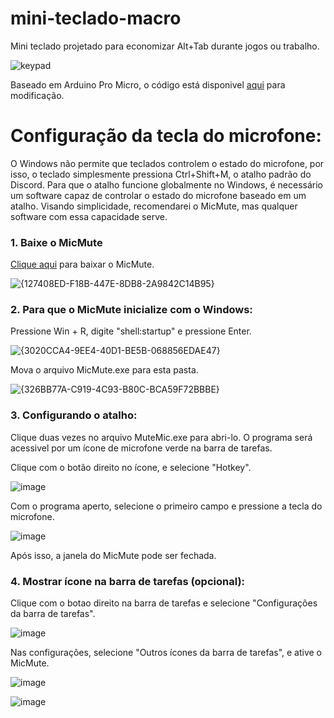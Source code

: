 # mini-teclado-macro
Mini teclado projetado para economizar Alt+Tab durante jogos ou trabalho.

![keypad](https://github.com/user-attachments/assets/1fc1de84-7af5-4429-9255-36386ed9d322)

Baseado em Arduino Pro Micro, o código está disponivel [aqui](https://github.com/gauerv/mini-teclado-macro/blob/main/keypad-v-1-1.ino) para modificação.

# Configuração da tecla do microfone:

O Windows não permite que teclados controlem o estado do microfone, por isso, o teclado simplesmente pressiona Ctrl+Shift+M, o atalho padrão do Discord. Para que o atalho funcione globalmente no Windows, é necessário um software capaz de controlar o estado do microfone baseado em um atalho. Visando simplicidade, recomendarei o MicMute, mas qualquer software com essa capacidade serve.

### 1. Baixe o MicMute

   [Clique aqui](https://github.com/Anc813/MicMute/releases/latest/download/MicMute.exe) para baixar o MicMute.

   ![{127408ED-F18B-447E-8DB8-2A9842C14B95}](https://github.com/user-attachments/assets/d8d853eb-4fc2-4b00-8067-56fd56df39f9)


### 2. Para que o MicMute inicialize com o Windows:

   Pressione Win + R, digite "shell:startup" e pressione Enter.

   ![{3020CCA4-9EE4-40D1-BE5B-068856EDAE47}](https://github.com/user-attachments/assets/39e6723f-e983-4976-b272-72e4c4944b25)

   Mova o arquivo MicMute.exe para esta pasta.

   ![{326BB77A-C919-4C93-B80C-BCA59F72BBBE}](https://github.com/user-attachments/assets/f74660d0-ec29-4443-8123-2404431081b0)
   
### 3. Configurando o atalho:

   Clique duas vezes no arquivo MuteMic.exe para abri-lo. O programa será acessivel por um ícone de microfone verde na barra de tarefas.

   Clique com o botão direito no ícone, e selecione "Hotkey".

   ![image](https://github.com/user-attachments/assets/759ebf33-fce8-4d97-a3c2-0d3ef5cf44c3)

   Com o programa aperto, selecione o primeiro campo e pressione a tecla do microfone.

   ![image](https://github.com/user-attachments/assets/c7bd97c7-e696-4802-82be-8ebe3c0ec58e)

   Após isso, a janela do MicMute pode ser fechada.

### 4. Mostrar ícone na barra de tarefas (opcional):

   Clique com o botao direito na barra de tarefas e selecione "Configurações da barra de tarefas".

   ![image](https://github.com/user-attachments/assets/756f3907-88e3-41c7-9b32-d22abcedb50b)

   Nas configurações, selecione "Outros ícones da barra de tarefas", e ative o MicMute.

   ![image](https://github.com/user-attachments/assets/c25ca78a-b073-48ba-8274-15a76016ee00)

   ![image](https://github.com/user-attachments/assets/af2463da-ef9d-4193-982a-b691a02d8760)

